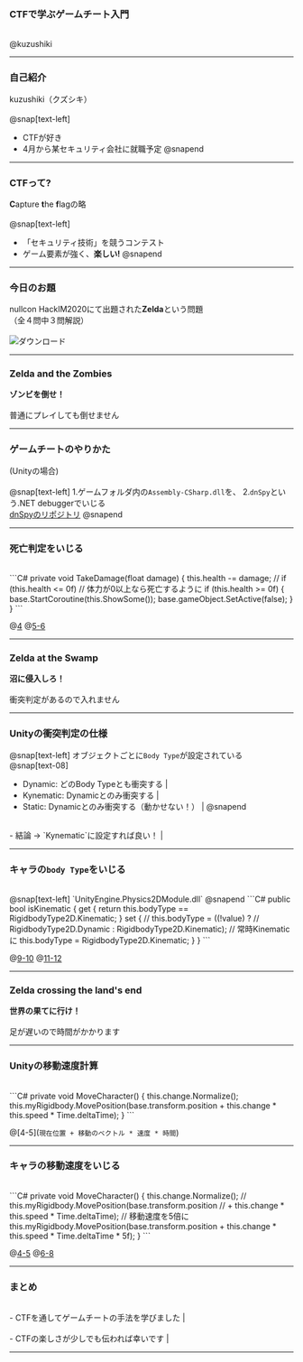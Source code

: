 ### CTFで学ぶゲームチート入門
<br />
@kuzushiki

---

### 自己紹介
kuzushiki（クズシキ）
<br /><br />
@snap[text-left]
- CTFが好き
- 4月から某セキュリティ会社に就職予定
@snapend

---

### CTFって?
**C**apture **t**he **f**lagの略
<br /><br />
@snap[text-left]
- 「セキュリティ技術」を競うコンテスト  
- ゲーム要素が強く、**楽しい!**
@snapend

---

### 今日のお題

nullcon HackIM2020にて出題された**Zelda**という問題
<br />
（全４問中３問解説）
<br /><br />
![ダウンロード](https://user-images.githubusercontent.com/50363796/76391493-f8ef9200-63b2-11ea-8910-84e0d33523c4.jpg)

---

### Zelda and the Zombies
**ゾンビを倒せ！**  
<br />
普通にプレイしても倒せません

---

### ゲームチートのやりかた
(Unityの場合)
<br /><br />
@snap[text-left]
1.ゲームフォルダ内の`Assembly-CSharp.dll`を、
2.`dnSpy`という.NET debuggerでいじる
<br />
[dnSpyのリポジトリ](https://github.com/0xd4d/dnSpy)
@snapend

---

### 死亡判定をいじる
<br />
```C#
private void TakeDamage(float damage)
{
	this.health -= damage;
	// if (this.health <= 0f)
	// 体力が0以上なら死亡するように
	if (this.health >= 0f) 
	{
		base.StartCoroutine(this.ShowSome());
		base.gameObject.SetActive(false);
	}
}
```

@[4](before)
@[5-6](after)

---

### Zelda at the Swamp
**沼に侵入しろ！**  
<br />
衝突判定があるので入れません

---

### Unityの衝突判定の仕様
@snap[text-left]
オブジェクトごとに`Body Type`が設定されている
<br />
@snap[text-08]
- Dynamic: どのBody Typeとも衝突する |
- Kynematic: Dynamicとのみ衝突する |
- Static: Dynamicとのみ衝突する（動かせない！） |
@snapend
<br />
- 結論 -> `Kynematic`に設定すれば良い！ |

---

### キャラの`body Type`をいじる
<br />
@snap[text-left]
`UnityEngine.Physics2DModule.dll`
@snapend
```C#
public bool isKinematic
	{
		get
		{
			return this.bodyType == RigidbodyType2D.Kinematic;
		}
		set
		{
			// this.bodyType = ((!value) ?
			// RigidbodyType2D.Dynamic : RigidbodyType2D.Kinematic);
			// 常時Kinematicに
			this.bodyType = RigidbodyType2D.Kinematic;
		}
	}
```

@[9-10](before)
@[11-12](after)

---

### Zelda crossing the land's end
**世界の果てに行け！**  
<br />
足が遅いので時間がかかります

---

### Unityの移動速度計算
<br />
```C#
private void MoveCharacter()
{
	this.change.Normalize();
	this.myRigidbody.MovePosition(base.transform.position 
	+ this.change * this.speed * Time.deltaTime);
}
```

@[4-5](`現在位置 + 移動のベクトル * 速度 * 時間`)

---

### キャラの移動速度をいじる
<br />
```C#
private void MoveCharacter()
{
	this.change.Normalize();
	// this.myRigidbody.MovePosition(base.transform.position
	// + this.change * this.speed * Time.deltaTime);
	// 移動速度を5倍に
	this.myRigidbody.MovePosition(base.transform.position
	+ this.change * this.speed * Time.deltaTime * 5f);
}
```

@[4-5](before)
@[6-8](after)

---

### まとめ
<br />
- CTFを通してゲームチートの手法を学びました |
<br /><br />
- CTFの楽しさが少しでも伝われば幸いです |

---
